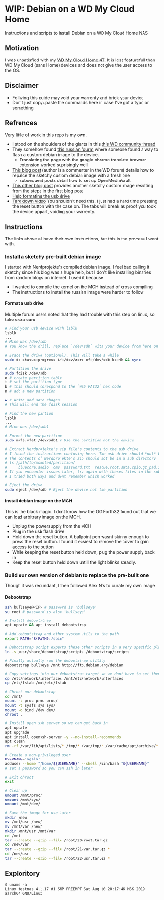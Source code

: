 # WIP: Debian on a WD My Cloud Home
Instructions and scripts to install Debian on a WD My Cloud Home NAS

## Motivation
I was unsatisfied with my [WD My Cloud Home 4T](https://www.westerndigital.com/products/cloud-storage/wd-my-cloud-home#WDBVXC0040HWT-NESN). It is less featurefull than WD My Cloud (sans Home) devices and does not give the user access to the OS.

## Disclaimer
* Follwing this guide may void your warrenty and brick your device
* Don't just copy+paste the commands here in case I've got a typo or something

## Refrences
Very little of work in this repo is my own.
* I stood on the shoulders of the giants in this [this WD community thread](https://community.wd.com/t/install-debian-on-wd-my-cloud-home/250061?page=2)
* They somehow found [this russian fourm](https://4pda.to/forum/index.php?showtopic=467828&st=12140#entry87961189)  where someone found a way to flash a custom debian image to the device.
    * Translating the page with the google chrome translate browser extension worked suprisingly well
* [This blog post](https://blog.loetzimmer.de/2020/09/debian-on-wd-my-cloud-home-single-bay.html) (author is a commenter in the WD forum) details how to repalce the sketchy custom debian image with a fresh one
    * subsequent posts detail how to set up OpenMediaVault
* [This other blog post](https://nerdprojekte.wordpress.com/2021/02/22/wd-my-cloud-home-to-linux-server-2-installation/) provides another sketchy custom image resulting from the steps in the first blog post
* [Help formating the usb drive](https://askubuntu.com/a/571340)
* [Tare down video](https://www.youtube.com/watch?v=CfLzUWs6R1c) You shouldn't need this. I just had a hard time pressing the reset button with the case on. The tabs will break as proof you took the device appart, voiding your warrenty.


## Instructions
The links above all have their own instructions, but this is the process I went with.


### Install a sketchy pre-built debian image
I started with Nerdprojekte's compiled debian image. I feel bad calling it sketchy since his blog was a huge help, but I don't like installing binaries from random blogs on internet.
I used it because
* I wanted to compile the kernel on the MCH instead of cross compiling
* The instructions to install the russian image were harder to follow


#### Format a usb drive
Multiple forum users noted that they had trouble with this step on linux, so take extra care
```bash
# Find your usb device with lsblk
lsblk
...
# Mine was /dev/sdb
# You know the drill, replace `/dev/sdb` with your device from here on out

# Erace the drive (optional). This will take a while
sudo dd status=progress if=/dev/zero of=/dev/sdb bs=4k && sync

# Partition the drive
sudo fdisk /dev/sdb
o # create partition table
t # set the partition type
b # this should corespond to the `W95 FAT32` hex code
n # add a new partition

w # Write and save chages
# This will end the fdisk session

# Find the new partion
lsblk
...
# Mine was /dev/sdb1

# Format the new partition
sudo mkfs.vfat /dev/sdb1 # Use the partition not the device

# Extract Nerdprojekte's zip file's contents to the usb drive
# I found the instructions confusing here. The usb drive should *not* be bootable
# The contents of Nerdprojekte's zip should not be in a sub directory
# ls /path/to/mounted/partition/
#     bluecore.audio  omv  password.txt  rescue.root.sata.cpio.gz_pad.img  rescue.sata.dtb  sata.uImage
# If you encounter issues later, try again with theses files in the subdirectory they came in
# I tried both ways and dont remember which worked

# Eject the drive
sudo eject /dev/sdb # Eject the device not the partition
```

#### Install debian image on the MCH
This is the black magic. I dont know how the OG Forth32 found out that we can load arbitrary image on the MCH.
* Unplug the powersupply from the MCH
* Plug in the usb flash drive
* Hold down the reset button. A ballpoint pen wasnt skinny enough to press the reset button. I found it easiest to remove the cover to gain access to the button
* While keeping the reset button held down, plug the power supply back in
* Keep the reset button held down untill the light blinks steadly. 


### Build our own version of debian to replace the pre-built one
Though it was redundant, I then followed Alex N's to curate my own image

#### Debootstrap

```bash
ssh bullseye@<IP> # password is 'bullseye'
su root # password is also 'bullseye'

# Install debootstrap
apt update && apt install debootstrap

# Add debootstrap and other system utils to the path
export PATH="${PATH}:/sbin"

# Debootstrap script expects these other scripts in a very specific place. Idk why they aren't installed to that location
ln -s /usr/share/debootstrap/scripts /debootstrap/scripts

# Finally actually run the debootstrap utility
debootstrap bullseye /mnt http://ftp.debian.org/debian

# Copy settings into our debootstrap target so we dont have to set them up again later
cp /etc/network/interfaces /mnt/etc/network/interfaces
cp /etc/fstab /mnt/etc/fstab

# Chroot our debootstap
cd /mnt/
mount -t proc proc proc/
mount -t sysfs sys sys/
mount -o bind /dev dev/
chroot .

# Install open ssh server so we can get back in
apt update
apt upgrade
apt install openssh-server -y --no-install-recommends
apt clean
rm -rf /var/lib/apt/lists/* /tmp/* /var/tmp/* /var/cache/apt/archive/*.deb

# Create a non-privileged user
USERNAME='agaia'
adduser --home "/home/${USERNAME}" --shell /bin/bash "${USERNAME}"
# set a password so you can ssh in later

# Exit chroot
exit

# Clean up
umount /mnt/proc/
umount /mnt/sys/
umount /mnt/dev/

# Save the image for use later
mkdir /new
mv /mnt/usr /new/
mv /mnt/var /new/
mkdir /mnt/usr /mnt/var
cd /mnt
tar --create --gzip --file /root/20-root.tar.gz 
cd /new/var
tar --create --gzip --file /root/21-var.tar.gz *
cd /new/usr
tar --create --gzip --file /root/22-usr.tar.gz *

```



## Exploritory
```
$ uname -a
Linux testnas 4.1.17 #1 SMP PREEMPT Sat Aug 10 20:17:46 MSK 2019 aarch64 GNU/Linux
```
